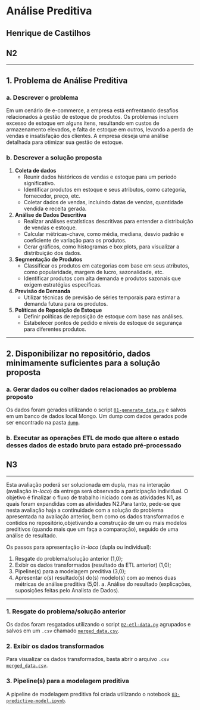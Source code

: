 # Análise Preditiva

## Henrique de Castilhos

## N2

---

## 1. Problema de Análise Preditiva

### a. Descrever o problema

Em um cenário de e-commerce, a empresa está enfrentando desafios relacionados à gestão de estoque de produtos. Os problemas incluem excesso de estoque em alguns itens, resultando em custos de armazenamento elevados, e falta de estoque em outros, levando a perda de vendas e insatisfação dos clientes. A empresa deseja uma análise detalhada para otimizar sua gestão de estoque.

### b. Descrever a solução proposta

1. **Coleta de dados**
   - Reunir dados históricos de vendas e estoque para um período significativo.
   - Identificar produtos em estoque e seus atributos, como categoria, fornecedor, preço, etc.
   - Coletar dados de vendas, incluindo datas de vendas, quantidade vendida e receita gerada.
2. **Análise de Dados Descritiva**
   - Realizar análises estatísticas descritivas para entender a distribuição de vendas e estoque.
   - Calcular métricas-chave, como média, mediana, desvio padrão e coeficiente de variação para os produtos.
   - Gerar gráficos, como histogramas e box plots, para visualizar a distribuição dos dados.
3. **Segmentação de Produtos**
   - Classificar os produtos em categorias com base em seus atributos, como popularidade, margem de lucro, sazonalidade, etc.
   - Identificar produtos com alta demanda e produtos sazonais que exigem estratégias específicas.
4. **Previsão de Demanda**
   - Utilizar técnicas de previsão de séries temporais para estimar a demanda futura para os produtos.
5. **Políticas de Reposição de Estoque**
   - Definir políticas de reposição de estoque com base nas análises.
   - Estabelecer pontos de pedido e níveis de estoque de segurança para diferentes produtos.

---

## 2. Disponibilizar no repositório, dados minimamente suficientes para a solução proposta

### a. Gerar dados ou colher dados relacionados ao problema proposto

Os dados foram gerados utilizando o script [`01-generate_data.py`](./01-generate-data.py) e salvos em um banco de dados local Mongo. Um dump com dados gerados pode ser encontrado na pasta [`dump`](./dump/).

### b. Executar as operações ETL de modo que altere o estado desses dados de estado bruto para estado pré-processado

## N3

---

Esta avaliação poderá ser solucionada em dupla, mas na interação (avaliação _in-loco_) da entrega será observado a participação individual. O objetivo é finalizar o fluxo de trabalho iniciado com as atividades N1, as quais foram expandidas com as atividades N2.Para tanto, pede-se que nesta avaliação haja a continuidade com a solução do problema apresentada na avaliação anterior, bem como os dados transformados e contidos no repositório,objetivando a construção de um ou mais modelos preditivos (quando mais que um faça a comparação), seguido de uma análise de resultado.

Os passos para apresentação _in-loco_ (dupla ou individual):

1. Resgate do problema/solução anterior (1,0);
2. Exibir os dados transformados (resultado da ETL anterior) (1,0);
3. Pipeline(s) para a modelagem preditiva (3,0);
4. Apresentar o(s) resultado(s) do(s) modelo(s) com ao menos duas métricas de análise preditiva (5,0).
   a. Análise do resultado (explicações, suposições feitas pelo Analista de Dados).

---

### 1. Resgate do problema/solução anterior

Os dados foram resgatados utilizando o script [`02-etl-data.py`](./02-etl-data.py) agrupados e salvos em um `.csv` chamado [`merged_data.csv`](./merged_data.csv).

### 2. Exibir os dados transformados

Para visualizar os dados transformados, basta abrir o arquivo `.csv` [`merged_data.csv`](./merged_data.csv).

### 3. Pipeline(s) para a modelagem preditiva

A pipeline de modelagem preditiva foi criada utilizando o notebook [`03-predictive-model.ipynb`](./03-predictive-model.ipynb).
